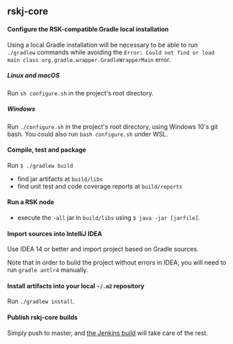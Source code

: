 
## rskj-core

#### Configure the RSK-compatible Gradle local installation

Using a local Gradle installation will be necessary to be able to run `./gradlew` commands while avoiding the `Error: Could not find or load main class org.gradle.wrapper.GradleWrapperMain` error.

##### Linux and macOS

Run `sh configure.sh` in the project's root directory.

##### Windows

Run `./configure.sh` in the project's root directory, using Windows 10's git bash. You could also run `bash configure.sh` under WSL.

#### Compile, test and package

Run `$ ./gradlew build`

 - find jar artifacts at `build/libs`
 - find unit test and code coverage reports at `build/reports`

#### Run a RSK node

 - execute the `-all` jar in `build/libs` using `$ java -jar [jarfile]`.

#### Import sources into IntelliJ IDEA

Use IDEA 14 or better and import project based on Gradle sources.

Note that in order to build the project without errors in IDEA, you will need to run `gradle antlr4` manually.

#### Install artifacts into your local `~/.m2` repository

Run `./gradlew install`.

#### Publish rskj-core builds

Simply push to master, and [the Jenkins build](https://jenkins.rsk.co/) will take care of the rest.


